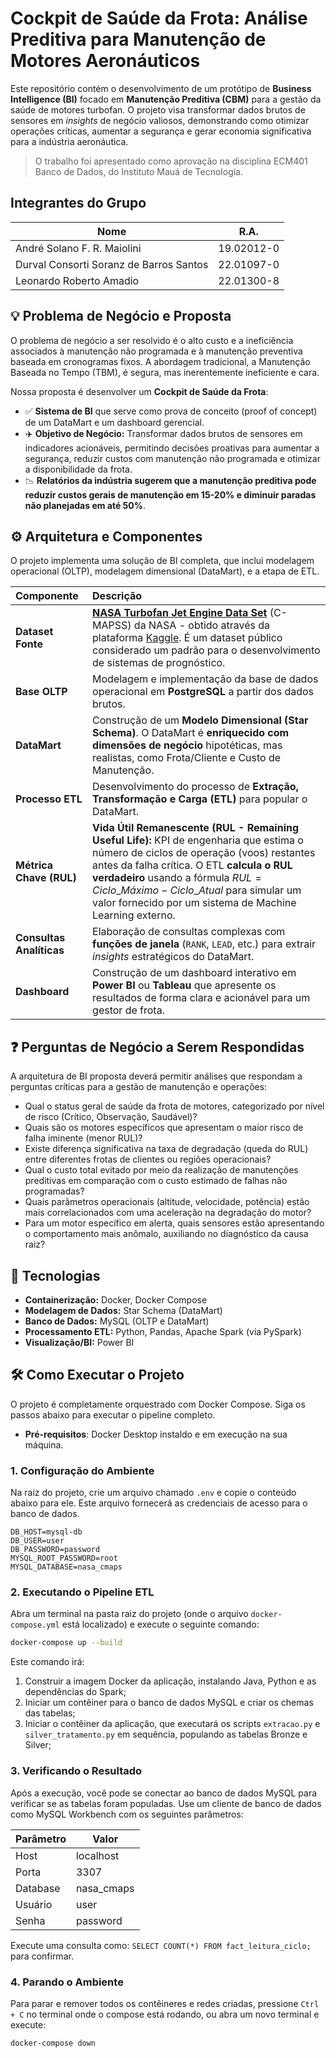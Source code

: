 # Cockpit de Saúde da Frota: Análise Preditiva para Manutenção de Motores Aeronáuticos

Este repositório contém o desenvolvimento de um protótipo de **Business Intelligence (BI)** focado em **Manutenção Preditiva (CBM)** para a gestão da saúde de motores turbofan. O projeto visa transformar dados brutos de sensores em *insights* de negócio valiosos, demonstrando como otimizar operações críticas, aumentar a segurança e gerar economia significativa para a indústria aeronáutica.

> O trabalho foi apresentado como aprovação na disciplina ECM401 Banco de Dados, do Instituto Mauá de Tecnologia.

## Integrantes do Grupo 

| Nome | R.A. |
| ---- | ---- |
| André Solano F. R. Maiolini | 19.02012-0 |
| Durval Consorti Soranz de Barros Santos | 22.01097-0 |
| Leonardo Roberto Amadio | 22.01300-8 |

## 💡 Problema de Negócio e Proposta

O problema de negócio a ser resolvido é o alto custo e a ineficiência associados à manutenção não programada e à manutenção preventiva baseada em cronogramas fixos. A abordagem tradicional, a Manutenção Baseada no Tempo (TBM), é segura, mas inerentemente ineficiente e cara.

Nossa proposta é desenvolver um **Cockpit de Saúde da Frota**:
* ✅ **Sistema de BI** que serve como prova de conceito (proof of concept) de um DataMart e um dashboard gerencial.
* ✈️ **Objetivo de Negócio:** Transformar dados brutos de sensores em indicadores acionáveis, permitindo decisões proativas para aumentar a segurança, reduzir custos com manutenção não programada e otimizar a disponibilidade da frota.
* 📉 **Relatórios da indústria sugerem que a manutenção preditiva pode reduzir custos gerais de manutenção em 15-20% e diminuir paradas não planejadas em até 50%**.

## ⚙️ Arquitetura e Componentes

O projeto implementa uma solução de BI completa, que inclui modelagem operacional (OLTP), modelagem dimensional (DataMart), e a etapa de ETL.

| Componente | Descrição |
| :--- | :--- |
| **Dataset Fonte** | [**NASA Turbofan Jet Engine Data Set**](https://www.kaggle.com/datasets/behrad3d/nasa-cmaps) (C-MAPSS) da NASA - obtido através da plataforma [Kaggle](https://www.kaggle.com/). É um dataset público considerado um padrão para o desenvolvimento de sistemas de prognóstico. |
| **Base OLTP** | Modelagem e implementação da base de dados operacional em **PostgreSQL** a partir dos dados brutos. |
| **DataMart** | Construção de um **Modelo Dimensional (Star Schema)**. O DataMart é **enriquecido com dimensões de negócio** hipotéticas, mas realistas, como Frota/Cliente e Custo de Manutenção. |
| **Processo ETL** | Desenvolvimento do processo de **Extração, Transformação e Carga (ETL)** para popular o DataMart. |
| **Métrica Chave (RUL)** | **Vida Útil Remanescente (RUL - Remaining Useful Life):** KPI de engenharia que estima o número de ciclos de operação (voos) restantes antes da falha crítica. O ETL **calcula o RUL verdadeiro** usando a fórmula $RUL = Ciclo\_Máximo - Ciclo\_Atual$ para simular um valor fornecido por um sistema de Machine Learning externo. |
| **Consultas Analíticas** | Elaboração de consultas complexas com **funções de janela** (`RANK`, `LEAD`, etc.) para extrair *insights* estratégicos do DataMart. |
| **Dashboard** | Construção de um dashboard interativo em **Power BI** ou **Tableau** que apresente os resultados de forma clara e acionável para um gestor de frota. |

## ❓ Perguntas de Negócio a Serem Respondidas

A arquitetura de BI proposta deverá permitir análises que respondam a perguntas críticas para a gestão de manutenção e operações:

* Qual o status geral de saúde da frota de motores, categorizado por nível de risco (Crítico, Observação, Saudável)?
* Quais são os motores específicos que apresentam o maior risco de falha iminente (menor RUL)?
* Existe diferença significativa na taxa de degradação (queda do RUL) entre diferentes frotas de clientes ou regiões operacionais?
* Qual o custo total evitado por meio da realização de manutenções preditivas em comparação com o custo estimado de falhas não programadas?
* Quais parâmetros operacionais (altitude, velocidade, potência) estão mais correlacionados com uma aceleração na degradação do motor?
* Para um motor específico em alerta, quais sensores estão apresentando o comportamento mais anômalo, auxiliando no diagnóstico da causa raiz?

## 🚀 Tecnologias

* **Containerização:** Docker, Docker Compose
* **Modelagem de Dados:** Star Schema (DataMart)
* **Banco de Dados:** MySQL (OLTP e DataMart)
* **Processamento ETL:**  Python, Pandas, Apache Spark (via PySpark)
* **Visualização/BI:** Power BI 

## 🛠️ Como Executar o Projeto

O projeto é completamente orquestrado com Docker Compose. Siga os passos abaixo para executar o pipeline completo.

* **Pré-requisitos**: Docker Desktop instaldo e em execução na sua máquina.

### 1. Configuração do Ambiente

Na raiz do projeto, crie um arquivo chamado `.env` e copie o conteúdo abaixo para ele. Este arquivo fornecerá as credenciais de acesso para o banco de dados.

```
DB_HOST=mysql-db
DB_USER=user
DB_PASSWORD=password
MYSQL_ROOT_PASSWORD=root
MYSQL_DATABASE=nasa_cmaps
```

### 2. Executando o Pipeline ETL

Abra um terminal na pasta raiz do projeto (onde o arquivo `docker-compose.yml` está localizado) e execute o seguinte comando:
```bash
docker-compose up --build
```

Este comando irá:
1. Construir a imagem Docker da aplicação, instalando Java, Python e as dependências do Spark;
2. Iniciar um contêiner para o banco de dados MySQL e criar os chemas das tabelas;
3. Iniciar o contêiner da aplicação, que executará os scripts `extracao.py` e `silver_tratamento.py` em sequência, populando as tabelas Bronze e Silver;

### 3. Verificando o Resultado

Após a execução, você pode se conectar ao banco de dados MySQL para verificar se as tabelas foram populadas. Use um cliente de banco de dados como MySQL Workbench com os seguintes parâmetros:

| Parâmetro | Valor |
|-------|-----------|
| Host | localhost |
| Porta | 3307 |
| Database | nasa_cmaps |
| Usuário | user |
| Senha | password |

Execute uma consulta como: `SELECT COUNT(*) FROM fact_leitura_ciclo;` para confirmar.

### 4. Parando o Ambiente

Para parar e remover todos os contêineres e redes criadas, pressione `Ctrl + C` no terminal onde o compose está rodando, ou abra um novo terminal e execute:
```bash
docker-compose down
```
